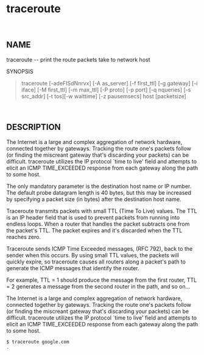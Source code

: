 # traceroute

<br>

## NAME

traceroute -- print the route packets take to network host

SYNOPSIS

> traceroute [-adeFISdNnrvx] [-A as_server] [-f first_ttl] [-g gateway] [-i iface] [-M first_ttl] [-m max_ttl] [-P proto] [-p port] [-q nqueries] [-s src_addr] [-t tos][-w waittime] [-z pausemsecs] host [packetsize]

<br>

## DESCRIPTION

The Internet is a large and complex aggregation of network hardware, connected together by gateways.  Tracking the route one's packets follow (or finding the miscreant gateway that's discarding your packets) can be difficult.  traceroute utilizes the IP protocol `time to live' field and attempts to elicit an ICMP TIME_EXCEEDED response from each gateway along the path to some host.

The only mandatory parameter is the destination host name or IP number.  The default probe datagram length is 40 bytes, but this may be increased by specifying a packet size (in bytes) after the destination host name.

Traceroute transmits packets with small TTL (Time To Live) values. The TTL is an IP header field that is used to prevent packets from running into endless loops. When a router that handles the packet subtracts one from the packet's TTL. The packet expires and it's discarded when the TTL reaches zero.

Traceroute sends ICMP Time Exceeded messages, (RFC 792), back to the sender when this occurs. By using small TTL values, the packets will quickly expire, so traceroute causes all routers along a packet's path to generate the ICMP messages that identify the router.

For example, TTL = 1 should produce the message from the first router, TTL = 2 generates a message from the second router in the path, and so on…

The Internet is a large and complex aggregation of network hardware, connected together by gateways.  Tracking the route one's packets follow (or finding the miscreant gateway that's discarding your packets) can be difficult.  traceroute utilizes the IP protocol `time to live' field and attempts to elicit an ICMP TIME_EXCEEDED response from each gateway along the path to some host.

```bash
$ traceroute google.com
.
```

